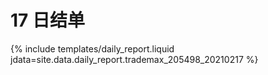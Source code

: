 # 17 日结单

{% include  templates/daily_report.liquid jdata=site.data.daily_report.trademax_205498_20210217 %}